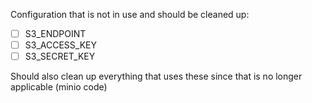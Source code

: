 Configuration that is not in use and should be cleaned up:

- [ ] S3_ENDPOINT
- [ ] S3_ACCESS_KEY
- [ ] S3_SECRET_KEY

Should also clean up everything that uses these since that is no longer applicable (minio code) 